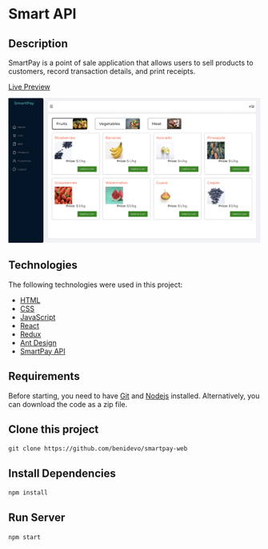# Smart API

## Description

SmartPay is a point of sale application that allows users to sell products to customers, record transaction details, and print receipts.

[Live Preview](https://smartpay-pos.netlify.app)

![Screenshot](smartpay.png?raw=true "SmartPay")

## Technologies

The following technologies were used in this project:

- [HTML](https://developer.mozilla.org/en-US/docs/Learn/Getting_started_with_the_web/HTML_basics/)
- [CSS](https://developer.mozilla.org/en-US/docs/Learn/CSS/First_steps)
- [JavaScript](https://developer.mozilla.org/en-US/docs/Web/JavaScript)
- [React](https://reactjs.org/)
- [Redux](https://redux.js.org/)
- [Ant Design](https://ant.design/)
- [SmartPay API](https://github.com/benidevo/smartpay-api)

## Requirements

Before starting, you need to have [Git](https://git-scm.com) and [Nodejs](https://nodejs.org/en/) installed. Alternatively, you can download the code as a zip file.

## Clone this project

    git clone https://github.com/benidevo/smartpay-web

## Install Dependencies

```bash
npm install
```

## Run Server

```bash
npm start
```
